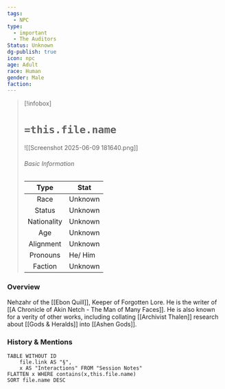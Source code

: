 ```yaml
---
tags:
  - NPC
type:
  - important
  - The Auditors
Status: Unknown
dg-publish: true
icon: npc
age: Adult
race: Human
gender: Male
faction:
---
```

> [!infobox]
> 
> # `=this.file.name`
>![[Screenshot 2025-06-09 181640.png]]
> ###### Basic Information
> 
> | Type | Stat |
> | :----: | --- |
> | Race | Unknown |
> | Status | Unknown |
> | Nationality | Unknown |
> | Age | Unknown |
> | Alignment | Unknown |
> | Pronouns | He/ Him |
> | Faction | Unknown |
### Overview
Nehzahr of the [[Ebon Quill]], Keeper of Forgotten Lore. He is the writer of [[A Chronicle of Akin Netch - The Man of Many Faces]]. He is also known for a verity of other works, including collating [[Archivist Thalen]] research about [[Gods & Heralds]] into [[Ashen Gods]].

### History & Mentions
```dataview
TABLE WITHOUT ID
	file.link AS "§", 
	x AS "Interactions" FROM "Session Notes"
FLATTEN x WHERE contains(x,this.file.name) 
SORT file.name DESC
```